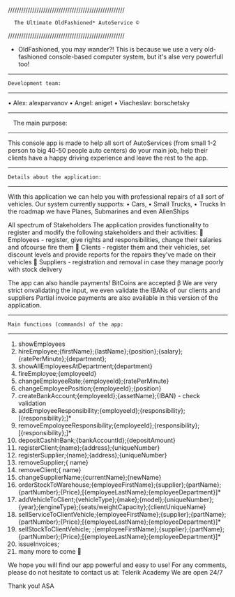 /////////////////////////////////////////////////////

      The Ultimate OldFashioned* AutoService ©

/////////////////////////////////////////////////////

* OldFashioned, you may wander?! This is because we use a very old-fashioned console-based computer system, but it's alse very powerfull too!


_________________________________________

    Development team:
_________________________________________
•	Alex: alexparvanov
•	Angel: aniget
•	Viacheslav: borschetsky


_________________________________________

    The main purpose:
_________________________________________


This console app is made to help all sort of AutoServices (from small 1-2 person to big 40-50 people auto centers) do your main job, 
help their clients have a happy driving experience and leave the rest to the app.

_________________________________________

    Details about the application:
_________________________________________

With this application we can help you with professional repairs of all sort of vehicles. Our system currently supports:
•	Cars, 
•	Small Trucks, 
•	Trucks
In the roadmap we have Planes, Submarines and even AlienShips


  All spectrum of Stakeholders
The application provides functionality to register and modify the following stakeholders and their activities:
	Employees - register, give rights and responsibilities, change their salaries and ofcourse fire them
	Clients - register them and their vehicles, set discount levels and provide reports for the repairs they've made on their vehicles
	Suppliers - registration and removal in case they manage poorly with stock delivery

  The app can also handle payments!
BitCoins are accepted β 
We are very strict onvalidating the input, we even validate the IBANs of our clients and suppliers
Partial invoice payments are also available in this version of the application. 

_____________________________________________

    Main functions (commands) of the app:
_____________________________________________

1.	showEmployees
2.	hireEmployee;{firstName};{lastName};{position};{salary};{ratePerMinute};{department};
3.	showAllEmployeesAtDepartment;{department}
4.	fireEmployee;{employeeId}
5.	changeEmployeeRate;{employeeId};{ratePerMinute}
6.	changeEmployeePosition;{employeeId};{position}
7.	createBankAccount;{employeeId};{assetName};{IBAN} - check validation
8.	addEmployeeResponsibility;{employeeId};{responsibility};[{responsibility};]*
9.	removeEmpoloyeeResponsibility;{employeeId};{responsibility};[{responsibility};]*
10.	depositCashInBank;{bankAccountId};{depositAmount}
11.	registerClient;{name};{address};{uniqueNumber}
12.	registerSupplier;{name};{address};{uniqueNumber}
13.	removeSupplier;{ name}
14.	removeClient;{ name}
15.	changeSupplierName;{currentName};{newName}
16.	orderStockToWarehouse;{employeeFirstName};{supplier};{partName};{partNumber};{Price};[{employeeLastName};{employeeDepartment}]*
17.	addVehicleToClient;{vehicleType};{make};{model};{uniqueNumber};{year};{engineType};{seats/weightCapacity};{clientUniqueName}
18.	sellServiceToClientVehicle;{employeeFirstName};{supplier};{partName};{partNumber};{Price};[{employeeLastName};{employeeDepartment}]*
19.	sellStockToClientVehicle; ;{employeeFirstName};{supplier};{partName};{partNumber};{Price};[{employeeLastName};{employeeDepartment}]*
20.	issueInvoices;
21.	many more to come 

We hope you will find our app powerful and easy to use!
For any comments, please do not hesitate to contact us at:
Telerik Academy 
We are open 24/7

Thank you!
ASA
